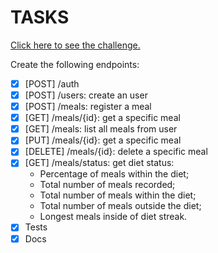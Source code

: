 # TASKS

[Click here to see the challenge.](https://efficient-sloth-d85.notion.site/Desafio-02-be7cdb37aaf74ba898bc6336427fa410)

Create the following endpoints:

- [x] [POST] /auth
- [x] [POST] /users: create an user
- [x] [POST] /meals: register a meal
- [x] [GET] /meals/{id}: get a specific meal
- [x] [GET] /meals: list all meals from user
- [x] [PUT] /meals/{id}: get a specific meal
- [x] [DELETE] /meals/{id}: delete a specific meal
- [x] [GET] /meals/status: get diet status:
  - Percentage of meals within the diet;
  - Total number of meals recorded;
  - Total number of meals within the diet;
  - Total number of meals outside the diet;
  - Longest meals inside of diet streak.
- [x] Tests
- [x] Docs

